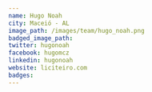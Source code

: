 ```yaml
---
name: Hugo Noah
city: Maceió - AL
image_path: /images/team/hugo_noah.png
badged_image_path:
twitter: hugonoah
facebook: hugomcz
linkedin: hugonoah
website: liciteiro.com
badges:
---
```


